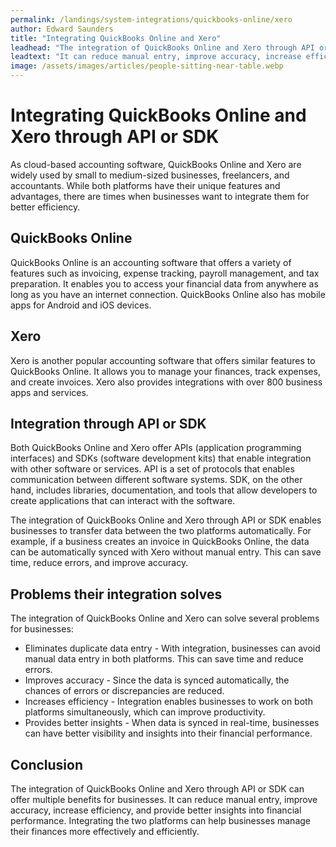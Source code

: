 ```yaml
---
permalink: /landings/system-integrations/quickbooks-online/xero
author: Edward Saunders
title: "Integrating QuickBooks Online and Xero"
leadhead: "The integration of QuickBooks Online and Xero through API or SDK can offer multiple benefits for businesses"
leadtext: "It can reduce manual entry, improve accuracy, increase efficiency, and provide better insights into financial performance. Integrating the two platforms can help businesses manage their finances more effectively and efficiently."
image: /assets/images/articles/people-sitting-near-table.webp
---
```

<div class="arttext">    <h1>Integrating QuickBooks Online and Xero through API or SDK</h1>
    <p>As cloud-based accounting software, QuickBooks Online and Xero are widely used by small to medium-sized businesses, freelancers, and accountants. While both platforms have their unique features and advantages, there are times when businesses want to integrate them for better efficiency.</p>
    <h2>QuickBooks Online</h2>
    <p>QuickBooks Online is an accounting software that offers a variety of features such as invoicing, expense tracking, payroll management, and tax preparation. It enables you to access your financial data from anywhere as long as you have an internet connection. QuickBooks Online also has mobile apps for Android and iOS devices.</p>
    <h2>Xero</h2>
    <p>Xero is another popular accounting software that offers similar features to QuickBooks Online. It allows you to manage your finances, track expenses, and create invoices. Xero also provides integrations with over 800 business apps and services.</p>
    <h2>Integration through API or SDK</h2>
    <p>Both QuickBooks Online and Xero offer APIs (application programming interfaces) and SDKs (software development kits) that enable integration with other software or services. API is a set of protocols that enables communication between different software systems. SDK, on the other hand, includes libraries, documentation, and tools that allow developers to create applications that can interact with the software.</p>
    <p>The integration of QuickBooks Online and Xero through API or SDK enables businesses to transfer data between the two platforms automatically. For example, if a business creates an invoice in QuickBooks Online, the data can be automatically synced with Xero without manual entry. This can save time, reduce errors, and improve accuracy.</p>
    <h2>Problems their integration solves</h2>
    <p>The integration of QuickBooks Online and Xero can solve several problems for businesses:</p>
    <ul>
        <li>Eliminates duplicate data entry - With integration, businesses can avoid manual data entry in both platforms. This can save time and reduce errors.</li>
        <li>Improves accuracy - Since the data is synced automatically, the chances of errors or discrepancies are reduced.</li>
        <li>Increases efficiency - Integration enables businesses to work on both platforms simultaneously, which can improve productivity.</li>
        <li>Provides better insights - When data is synced in real-time, businesses can have better visibility and insights into their financial performance.</li>
    </ul>
    <h2>Conclusion</h2>
    <p>The integration of QuickBooks Online and Xero through API or SDK can offer multiple benefits for businesses. It can reduce manual entry, improve accuracy, increase efficiency, and provide better insights into financial performance. Integrating the two platforms can help businesses manage their finances more effectively and efficiently.</p>
</div>